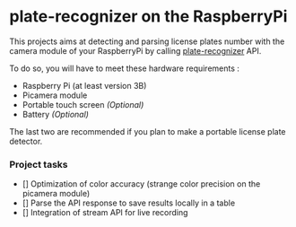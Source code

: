 # plate-recognizer on the RaspberryPi 

This projects aims at detecting and parsing license plates number with the camera module of your RaspberryPi by calling [plate-recognizer](https://guides.platerecognizer.com/docs/snapshot/api-reference) API. 

To do so, you will have to meet these hardware requirements : 

* Raspberry Pi (at least version 3B)
* Picamera module
* Portable touch screen *(Optional)*
* Battery *(Optional)*

The last two are recommended if you plan to make a portable license plate detector. 


### Project tasks

- [] Optimization of color accuracy (strange color precision on the picamera module)
- [] Parse the API response to save results locally in a table
- [] Integration of stream API for live recording
